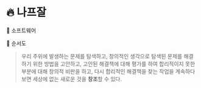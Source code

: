 # 🔥 나프잘

🏅 소프트웨어

🏅 순서도





> 우리 주위에 발생하는 문제를 탐색하고, 창의적인 생각으로 탐색된 문제를 해결하기 위한 방법을 고안하고, 고안된 해결책에 대해 평가를 하여 합리적이지 못한 부분에 대해 창의적 비판을 하고, 다시 합리적인 해결책을 찾는 작업을 계속하다 보면 세상에 없는 새로운 것을 **창조**할 수 있다. 